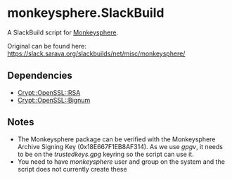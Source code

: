 monkeysphere.SlackBuild
=======================

A SlackBuild script for [Monkeysphere](http://web.monkeysphere.info/).

Original can be found here: https://slack.sarava.org/slackbuilds/net/misc/monkeysphere/

Dependencies
------------

* [Crypt::OpenSSL::RSA](http://slackbuilds.org/repository/14.1/perl/perl-Crypt-OpenSSL-RSA/)
* [Crypt::OpenSSL::Bignum](http://slackbuilds.org/repository/14.1/perl/perl-Crypt-OpenSSL-Bignum/)

Notes
-----

* The Monkeysphere package can be verified with the Monkeysphere Archive Signing Key (0x18E667F1EB8AF314). As we use *gpgv*, it needs to be on the *trustedkeys.gpg* keyring so the script can use it.
* You need to have *monkeysphere* user and group on the system and the script does not currently create these
